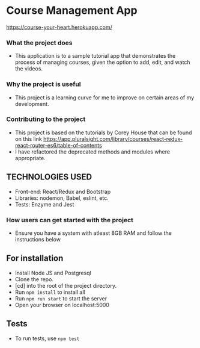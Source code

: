 # Course Management App

https://course-your-heart.herokuapp.com/


### What the project does
  - This application is to a sample tutorial app that demonstrates the process of managing courses, given the option to add, edit, and watch the videos.

### Why the project is useful
  - This project is a learning curve for me to improve on certain areas of my development.


### Contributing to the project
  - This project is based on the tutorials by Corey House that can be found on this link https://app.pluralsight.com/library/courses/react-redux-react-router-es6/table-of-contents
  - I have refactored the deprecated methods and modules where appropriate.

## TECHNOLOGIES USED

  * Front-end: React/Redux and Bootstrap 
  * Libraries: nodemon, Babel, eslint, etc.
  * Tests: Enzyme and Jest

### How users can get started with the project
  - Ensure you have a system with atleast 8GB RAM and follow the instructions below

## For installation
* Install Node JS and Postgresql
* Clone the repo.
* [cd] into the root of the project directory.
* Run `npm install` to install all 
* Run `npm run start` to start the server
* Open your browser on localhost:5000


## Tests
  - To run tests, use `npm test`

